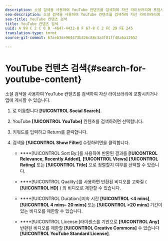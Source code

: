 ```yaml
---
description: 소셜 검색을 사용하여 YouTube 컨텐츠를 검색하여 자산 라이브러리에 포함시키거나 앱에 게시할 수 있습니다.
seo-description: 소셜 검색을 사용하여 YouTube 컨텐츠를 검색하여 자산 라이브러리에 포함시키거나 앱에 게시할 수 있습니다.
seo-title: YouTube 컨텐츠 검색
title: YouTube 컨텐츠 검색
uuid: A 99 C 2 C 0 D -4647-4432-8 F 67-8 C 2 FC 29 FE 245
translation-type: tm+mt
source-git-commit: 67aeb3de964473b326c88c3a3f81ff48a6a12652

---
```



# YouTube 컨텐츠 검색{#search-for-youtube-content}

소셜 검색을 사용하여 YouTube 컨텐츠를 검색하여 자산 라이브러리에 포함시키거나 앱에 게시할 수 있습니다.

1. 로 이동합니다 **[!UICONTROL Social Search]**.
1. YouTube **[!UICONTROL YouTube]** 컨텐츠를 검색하려면 선택합니다.
1. 키워드를 입력하고 Return를 클릭합니다.
1. 검색을 **[!UICONTROL Show Filter]** 수정하려면을 클릭합니다.

   * ****[!UICONTROL Sort By:]를 사용하여 반환된 결과를 **[!UICONTROL Relevance, Recently Added]**, **[!UICONTROL Views]** **[!UICONTROL Rating]** 또는 **[!UICONTROL Title]** 으로 정렬할지 여부를 선택할 수 있습니다.

   * ****[!UICONTROL Quality:]를 사용하면 반환된 비디오를 고화질 ( **[!UICONTROL HD]** ) 의 비디오로 제한할 수 있습니다.

   * ****[!UICONTROL Duration:]지속 시간 **[!UICONTROL <4 mins]**, **[!UICONTROL 4 mins- 20 mins]** 또는 **[!UICONTROL >20 mins]** 기간이 있는 비디오를 제한할 수 있습니다.

   * ****[!UICONTROL License:]라이센스를 기반으로 **[!UICONTROL Any]** 반환된 비디오를 제한할 **[!UICONTROL Creative Commons]** 수 있습니다 **[!UICONTROL YouTube Standard License]**.

